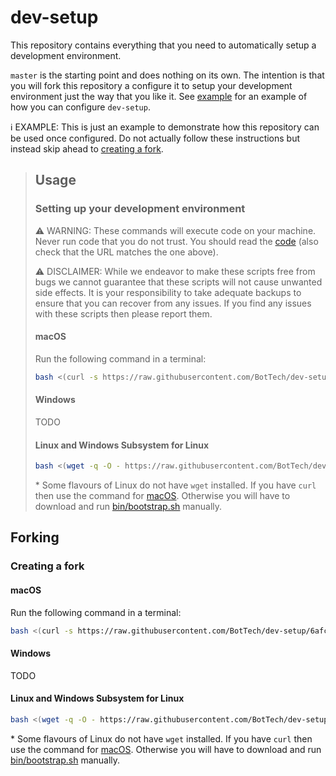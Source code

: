 # dev-setup

This repository contains everything that you need to automatically setup a development environment.

`master` is the starting point and does nothing on its own. The intention is that you will fork this repository a configure it to setup your development environment just the way that you like it. See [example][example-branch] for an example of how you can configure `dev-setup`.

ℹ️ EXAMPLE: This is just an example to demonstrate how this repository can be used once configured. Do not actually follow these instructions but instead skip ahead to [creating a fork](#creating-a-fork).

> ## Usage
>
> ### Setting up your development environment
>
>
> ⚠️ WARNING: These commands will execute code on your machine. Never run code that you do not trust. You should read the [code](https://raw.githubusercontent.com/BotTech/dev-setup/6afc84577a238575e5f81942432cd9d6827985c2/bin/bootstrap.sh) (also check that the URL matches the one above).
>
> ⚠️ DISCLAIMER: While we endeavor to make these scripts free from bugs we cannot guarantee that these scripts will not cause unwanted side effects. It is your responsibility to take adequate backups to ensure that you can recover from any issues. If you find any issues with these scripts then please report them.
>
> #### macOS
>
> Run the following command in a terminal:
> ```bash
> bash <(curl -s https://raw.githubusercontent.com/BotTech/dev-setup/6afc84577a238575e5f81942432cd9d6827985c2/bin/bootstrap.sh) setup
> ```
>
> #### Windows
>
> TODO
>
> #### Linux and Windows Subsystem for Linux
>
> ```bash
> bash <(wget -q -O - https://raw.githubusercontent.com/BotTech/dev-setup/6afc84577a238575e5f81942432cd9d6827985c2/bin/bootstrap.sh) setup
> ```
> \* Some flavours of Linux do not have `wget` installed. If you have `curl` then use the command for [macOS](#macos). Otherwise you will have to download and run [bin/bootstrap.sh](https://raw.githubusercontent.com/BotTech/dev-setup/6afc84577a238575e5f81942432cd9d6827985c2/bin/bootstrap.sh) manually.

## Forking

### Creating a fork

#### macOS

Run the following command in a terminal:
```bash
bash <(curl -s https://raw.githubusercontent.com/BotTech/dev-setup/6afc84577a238575e5f81942432cd9d6827985c2/bin/bootstrap.sh) fork
```

#### Windows

TODO

#### Linux and Windows Subsystem for Linux

```bash
bash <(wget -q -O - https://raw.githubusercontent.com/BotTech/dev-setup/6afc84577a238575e5f81942432cd9d6827985c2/bin/bootstrap.sh) fork
```
\* Some flavours of Linux do not have `wget` installed. If you have `curl` then use the command for [macOS](#macos). Otherwise you will have to download and run [bin/bootstrap.sh](https://raw.githubusercontent.com/BotTech/dev-setup/6afc84577a238575e5f81942432cd9d6827985c2/bin/bootstrap.sh) manually.

[example-branch]: https://github.com/BotTech/dev-setup/blob/example/README.md

